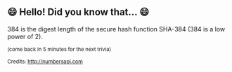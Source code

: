 ## :smile: Hello! Did you know that... :smile:
384 is the digest length of the secure hash function SHA-384 (384 is a low power of 2).

<sup>(come back in 5 minutes for the next trivia)</sup>


<sup>Credits: http://numbersapi.com</sup>
